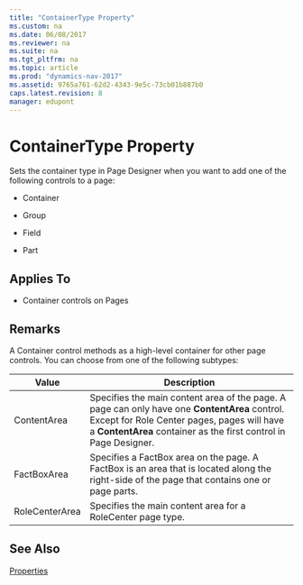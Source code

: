 ```yaml
---
title: "ContainerType Property"
ms.custom: na
ms.date: 06/08/2017
ms.reviewer: na
ms.suite: na
ms.tgt_pltfrm: na
ms.topic: article
ms.prod: "dynamics-nav-2017"
ms.assetid: 9765a761-62d2-4343-9e5c-73cb01b887b0
caps.latest.revision: 8
manager: edupont
---
```

# ContainerType Property
Sets the container type in Page Designer when you want to add one of the following controls to a page:  
  
-   Container  
  
-   Group  
  
-   Field  
  
-   Part  
  
## Applies To  
  
-   Container controls on Pages  
  
## Remarks  
 A Container control methods as a high-level container for other page controls. You can choose from one of the following subtypes:  
  
|Value|Description|  
|-----------|-----------------|  
|ContentArea|Specifies the main content area of the page. A page can only have one **ContentArea** control. Except for Role Center pages, pages will have a **ContentArea** container as the first control in Page Designer.|  
|FactBoxArea|Specifies a FactBox area on the page. A FactBox is an area that is located along the right-side of the page that contains one or page parts.|  
|RoleCenterArea|Specifies the main content area for a RoleCenter page type.|  
   
## See Also  
 [Properties](devenv-properties.md)